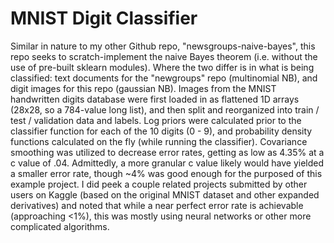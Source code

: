 # MNIST Digit Classifier

Similar in nature to my other Github repo, "newsgroups-naive-bayes", this repo seeks to scratch-implement the naive Bayes theorem (i.e. without the use of pre-built sklearn modules). Where the two differ is in what is being classified: text documents for the "newgroups" repo (multinomial NB), and digit images for this repo (gaussian NB). Images from the MNIST handwritten digits database were first loaded in as flattened 1D arrays (28x28, so a 784-value long list), and then split and reorganized into train / test / validation data and labels. Log priors were calculated prior to the classifier function for each of the 10 digits (0 - 9), and probability density functions calculated on the fly (while running the classifier). Covariance smoothing was utilized to decrease error rates, getting as low as 4.35% at a c value of .04. Admittedly, a more granular c value likely would have yielded a smaller error rate, though ~4% was good enough for the purposed of this example project. I did peek a couple related projects submitted by other users on Kaggle (based on the original MNIST dataset and other expanded derivatives) and noted that while a near perfect error rate is achievable (approaching <1%), this was mostly using neural networks or other more complicated algorithms.
